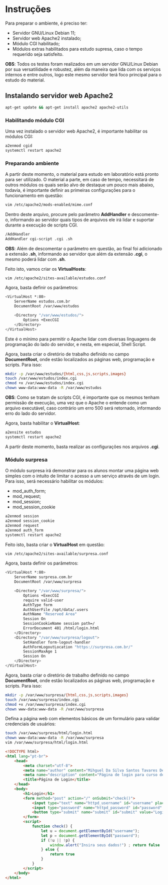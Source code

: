 # Instruções

Para preparar o ambiente, é preciso ter:

* Servidor GNU/Linux Debian 11;
* Servidor web Apache2 instalado;
* Módulo CGI habilitado;
* Módulos extras habilitados para estudo supresa, caso o tempo requerido seja satisfeito.

**OBS**: Todos os testes foram realizados em um servidor GNU/Linux Debian por sua versatilidade e robustez, além da maneira que lida com os serviços internos e entre outros, logo este mesmo servidor terá foco principal para o estudo do material.

## Instalando servidor web Apache2

```bash
apt-get update && apt-get install apache2 apache2-utils
```

### Habilitando módulo CGI

Uma vez instalado o servidor web Apache2, é importante habilitar os módulos CGI:

```bash
a2enmod cgid
systemctl restart apache2 
```
### Preparando ambiente
A partir deste momento, o material para estudo em laboratório está pronto para ser utilizado. O material a parte, em caso de tempo, necessitará de outros módulos os quais serão alvo de destaque um pouco mais abaixo, todavia, é importante definir as primeiras configurações para o funcionamento em questão:
```bash
vim /etc/apache2/mods-enabled/mime.conf
```
Dentro deste arquivo, procure pelo parâmetro **AddHandler** e descomente-o, informando ao servidor quais tipos de arquivos ele irá lidar e suportar durante a execução de scripts CGI.
```bash
/AddHandler
AddHandler cgi-script .cgi .sh
```
**OBS**: Além de descomentar o parâmetro em questão, ao final foi adicionado a extensão **.sh**, informando ao servidor que além da extensão **.cgi**, o mesmo poderá lidar com **.sh**.

Feito isto, vamos criar os **VirtualHosts**:
```bash
vim /etc/apache2/sites-available/estudos.conf
```
Agora, basta definir os parâmetros:
```bash
<VirtualHost *:80>
    ServerName estudos.com.br
    DocumentRoot /var/www/estudos

    <Directory "/var/www/estudos/">
        Options +ExecCGI
    </Directory>
</VirtualHost>
```
Este é o mínimo para permitir o Apache lidar com diversas linguagens de programação do lado do servidor, e nesta, em especial, Shell Script.

Agora, basta criar o diretório de trabalho definido no campo **DocumentRoot**, onde estão localizados as páginas web, programação e scripts. Para isso:
```bash
mkdir -p /var/www/estudos/{html,css,js,scripts,images}
touch /var/www/estudos/index.cgi
chmod +x /var/www/estudos/index.cgi
chown www-data:www-data -R /var/www/estudos
```
**OBS**: Como se tratam de scripts CGI, é importante que os mesmos tenham permissão de execução, uma vez que o Apache o entende como um arquivo executável, caso contrário um erro 500 será retornado, informando erro do lado do servidor.

Agora, basta habilitar o **VirtualHost**:
```bash
a2ensite estudos
systemctl restart apache2
```

A partir deste momento, basta realizar as configurações nos arquivos **.cgi**.

### Módulo surpresa
O módulo surpresa irá demonstrar para os alunos montar uma página web simples com o intuito de limitar o acesso a um serviço através de um login. Para isso, será necessário habilitar os módulos:

* mod_auth_form;
* mod_request;
* mod_session;
* mod_session_cookie
```bash
a2enmod session
a2enmod session_cookie
a2enmod request
a2enmod auth_form
systemctl restart apache2
```
Feito isto, basta criar o **VirtualHost** em questão:
```bash
vim /etc/apache2/sites-available/surpresa.conf
```
Agora, basta definir os parâmetros:
```bash
<VirtualHost *:80>
    ServerName surpresa.com.br
    DocumentRoot /var/www/surpresa

    <Directory "/var/www/surpresa/">
        Options +ExecCGI
        require valid-user
        AuthType form
        AuthUserFile /opt/data/.users
        AuthName "Reserved Area"
        Session On
        SessionCookieName session path=/
        ErrorDocument 401 /html/login.html
    </Directory>
    <Directory "/var/www/surpresa/logout">
        SetHandler form-logout-handler
        AuthFormLogoutLocation "https://surpresa.com.br/"
        SessionMaxAge 1
        Session On
    </Directory>
</VirtualHost>
```
Agora, basta criar o diretório de trabalho definido no campo **DocumentRoot**, onde estão localizados as páginas web, programação e scripts. Para isso:
```bash
mkdir -p /var/www/surpresa/{html,css,js,scripts,images}
touch /var/www/surpresa/index.cgi
chmod +x /var/www/surpresa/index.cgi
chown www-data:www-data -R /var/www/surpresa
```
Defina a página web com elementos básicos de um formulário para validar credenciais de usuários:
```bash
touch /var/www/surpresa/html/login.html
chown www-data:www-data -R /var/www/surpresa
vim /var/www/surpresa/html/login.html
```
```html
<!DOCTYPE html>
<html lang="pt-br">
    <head>
        <meta charset="utf-8">
        <meta name="author" content="Mihguel Da Silva Santos Tavares De Araujo">
        <meta name="description" content="Página de login para curso de shell script com cgi em apache">
        <title>Página de Login</title>
    </head>
    <body>
        <h1>Login</h1>
        <form method="post" action="/" onSubmit="check()">
            <input type="text" name="httpd_username" id="username" placeholder="Insira o seu usuário"> <br>
            <input type="password" name="httpd_password" id="password" placeholder="Insira sua senha"><hr>
            <button type="submit" name="submit" id="submit" value="Login">Login</button>
        </form>
        <script>
            function check() {
                let u = document.getElementById("username");
                let p = document.getElementById("password");
                if (!u || !p) {
                    window.alert("Insira seus dados!") ; return false
                } else {
                    return true
                }
            }
        </script>
    </body>
</html>
```